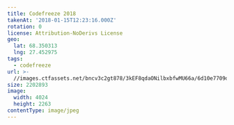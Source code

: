 ```yaml
---
title: Codefreeze 2018
takenAt: '2018-01-15T12:23:16.000Z'
rotation: 0
license: Attribution-NoDerivs License
geo:
  lat: 68.350313
  lng: 27.452975
tags:
  - codefreeze
url: >-
  //images.ctfassets.net/bncv3c2gt878/3kEF8qdaONilbxbfwMU66a/6d10e7709df67913e69c582d345cf297/codefreeze-2018_38902745175_o
size: 2202893
image:
  width: 4024
  height: 2263
contentType: image/jpeg
---
```


